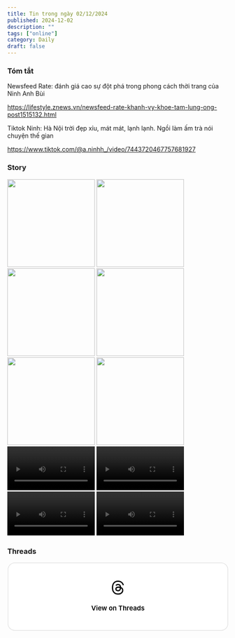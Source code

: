 ```yaml
---
title: Tin trong ngày 02/12/2024
published: 2024-12-02
description: ""
tags: ["online"]
category: Daily
draft: false
---
```


### Tóm tắt 


Newsfeed Rate: đánh giá cao sự đột phá trong phong cách thời trang của Ninh Anh Bùi

https://lifestyle.znews.vn/newsfeed-rate-khanh-vy-khoe-tam-lung-ong-post1515132.html

Tiktok Ninh: Hà Nội trời đẹp xỉu, mát mát, lạnh lạnh. Ngồi làm ấm trà nói chuyện thế gian

https://www.tiktok.com/@a.ninhh_/video/7443720467757681927 

### Story 

<img width="200" src="https://github.com/user-attachments/assets/dd7954d9-fd42-4cee-a58c-7355037f0033" />

<img width="200" src="https://github.com/user-attachments/assets/3037f8c0-4724-4aa9-9f04-02b17534af3a" />

<img width="200" src="https://github.com/user-attachments/assets/a9e732b0-7904-49b7-ac86-e043413aa7f0" />

<img width="200" src="https://github.com/user-attachments/assets/6d606257-dcf7-4152-a3cf-664e554ec3e3" />

<img width="200" src="https://github.com/user-attachments/assets/9f496c1b-b836-4c6b-b2d4-f2c7ccad5b5c" />

<img width="200" src="https://github.com/user-attachments/assets/50a2831a-b051-4819-8dca-386a256ae6fc" />

<video width="200" controls>
  <source type="video/mp4" src="https://github.com/user-attachments/assets/21ba18a0-e29e-4cfa-98c6-29b911e214df" >
</video>

<video width="200" controls>
  <source type="video/mp4" src="https://github.com/user-attachments/assets/516614dc-d754-419e-afec-f8a57ca7acc3" >
</video>

<video width="200" controls>
  <source type="video/mp4" src="https://github.com/user-attachments/assets/70eaa543-2416-4954-b8e9-cc3ac176002b" >
</video>

<video width="200" controls>
  <source type="video/mp4" src="https://github.com/user-attachments/assets/f6fa71cb-4cc9-4e5b-88b4-a57e97181043" >
</video>

### Threads 

<blockquote class="text-post-media" data-text-post-permalink="https://www.threads.net/@ninhduong_summary/post/DDFMpSGT01p" data-text-post-version="0" id="ig-tp-DDFMpSGT01p" style=" background:#FFF; border-width: 1px; border-style: solid; border-color: #00000026; border-radius: 16px; max-width:540px; margin: 1px; min-width:270px; padding:0; width:99.375%; width:-webkit-calc(100% - 2px); width:calc(100% - 2px);"> <a href="https://www.threads.net/@ninhduong_summary/post/DDFMpSGT01p" style=" background:#FFFFFF; line-height:0; padding:0 0; text-align:center; text-decoration:none; width:100%; font-family: -apple-system, BlinkMacSystemFont, sans-serif;" target="_blank"> <div style=" padding: 40px; display: flex; flex-direction: column; align-items: center;"><div style=" display:block; height:32px; width:32px; padding-bottom:20px;"> <svg aria-label="Threads" height="32px" role="img" viewBox="0 0 192 192" width="32px" xmlns="http://www.w3.org/2000/svg"> <path d="M141.537 88.9883C140.71 88.5919 139.87 88.2104 139.019 87.8451C137.537 60.5382 122.616 44.905 97.5619 44.745C97.4484 44.7443 97.3355 44.7443 97.222 44.7443C82.2364 44.7443 69.7731 51.1409 62.102 62.7807L75.881 72.2328C81.6116 63.5383 90.6052 61.6848 97.2286 61.6848C97.3051 61.6848 97.3819 61.6848 97.4576 61.6855C105.707 61.7381 111.932 64.1366 115.961 68.814C118.893 72.2193 120.854 76.925 121.825 82.8638C114.511 81.6207 106.601 81.2385 98.145 81.7233C74.3247 83.0954 59.0111 96.9879 60.0396 116.292C60.5615 126.084 65.4397 134.508 73.775 140.011C80.8224 144.663 89.899 146.938 99.3323 146.423C111.79 145.74 121.563 140.987 128.381 132.296C133.559 125.696 136.834 117.143 138.28 106.366C144.217 109.949 148.617 114.664 151.047 120.332C155.179 129.967 155.42 145.8 142.501 158.708C131.182 170.016 117.576 174.908 97.0135 175.059C74.2042 174.89 56.9538 167.575 45.7381 153.317C35.2355 139.966 29.8077 120.682 29.6052 96C29.8077 71.3178 35.2355 52.0336 45.7381 38.6827C56.9538 24.4249 74.2039 17.11 97.0132 16.9405C119.988 17.1113 137.539 24.4614 149.184 38.788C154.894 45.8136 159.199 54.6488 162.037 64.9503L178.184 60.6422C174.744 47.9622 169.331 37.0357 161.965 27.974C147.036 9.60668 125.202 0.195148 97.0695 0H96.9569C68.8816 0.19447 47.2921 9.6418 32.7883 28.0793C19.8819 44.4864 13.2244 67.3157 13.0007 95.9325L13 96L13.0007 96.0675C13.2244 124.684 19.8819 147.514 32.7883 163.921C47.2921 182.358 68.8816 191.806 96.9569 192H97.0695C122.03 191.827 139.624 185.292 154.118 170.811C173.081 151.866 172.51 128.119 166.26 113.541C161.776 103.087 153.227 94.5962 141.537 88.9883ZM98.4405 129.507C88.0005 130.095 77.1544 125.409 76.6196 115.372C76.2232 107.93 81.9158 99.626 99.0812 98.6368C101.047 98.5234 102.976 98.468 104.871 98.468C111.106 98.468 116.939 99.0737 122.242 100.233C120.264 124.935 108.662 128.946 98.4405 129.507Z" /></svg></div><div style=" font-size: 15px; line-height: 21px; color: #000000; font-weight: 600; "> View on Threads</div></div></a></blockquote>
<script async src="https://www.threads.net/embed.js"></script>